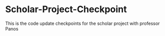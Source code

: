# Scholar-Project-Checkpoint

This is the code update checkpoints for the scholar project with professor Panos

